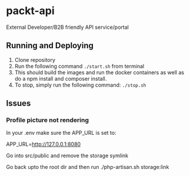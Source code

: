 # packt-api
External Developer/B2B friendly API service/portal


## Running and Deploying
1. Clone repository
2. Run the following command ```./start.sh``` from terminal
3. This should build the images and run the docker containers as well as do a npm install and composer install.
4. To stop, simply run the following command: ```./stop.sh```

## Issues

### Profile picture not rendering
	
In your .env make sure the APP_URL is set to:
	
APP_URL=http://127.0.0.1:8080
	
Go into src/public and remove the storage symlink

Go back upto the root dir and then run ./php-artisan.sh storage:link
